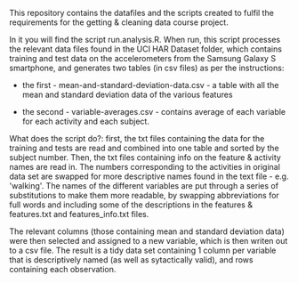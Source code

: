 This repository contains the datafiles and the scripts created to fulfil the requirements for the getting & cleaning data course project.

In it you will find the script run.analysis.R. When run, this script processes the relevant data files found in the UCI HAR Dataset folder, which contains training and test data on the accelerometers from the Samsung Galaxy S smartphone, and generates two tables (in csv files) as per the instructions:

- the first - mean-and-standard-deviation-data.csv - a table with all the mean and standard deviation data of the various features

- the second - variable-averages.csv - contains average of each variable for each activity and each subject.

What does the script do?:
first, the txt files containing the data for the training and tests are read and combined into one table and sorted by the subject number. Then, the txt files containing info on the feature & activity names are read in. The numbers corresponding to the activities in original data set are swapped for more descriptive names found in the text file - e.g. 'walking'. The names of the different variables are put through a series of substitutions to make them more readable, by swapping abbreviations for full words and including some of the descriptions in the features & features.txt and features_info.txt files.

The relevant columns (those containing mean and standard deviation data) were then selected and assigned to a new variable, which is then writen out to a csv file. The result is a tidy data set containing 1 column per variable that is descriptively named (as well as sytactically valid), and rows containing each observation.




